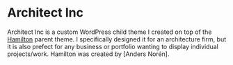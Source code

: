 # Architect Inc

Architect Inc is a custom WordPress child theme I created on top of the [Hamilton](https://wordpress.org/themes/hamilton/) parent theme. I specifically designed it for an architecture firm, but it is also prefect for any business or portfolio wanting to display individual projects/work. Hamilton was created by [Anders Norén].
